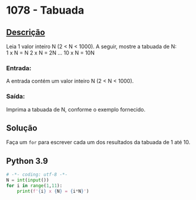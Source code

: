 # 1078 - Tabuada

## [Descrição](https://www.beecrowd.com.br/judge/pt/problems/view/1078)

Leia 1 valor inteiro N (2 < N < 1000). A seguir, mostre a tabuada de N:      
1 x N = N      2 x N = 2N        ...       10 x N = 10N

### Entrada:
A entrada contém um valor inteiro N (2 < N < 1000).

### Saída:
Imprima a tabuada de N, conforme o exemplo fornecido.

## Solução

Faça um `for` para escrever cada um dos resultados da tabuada de 1 até 10.

## Python 3.9

```Python
# -*- coding: utf-8 -*-
N = int(input())
for i in range(1,11):
    print(f'{i} x {N} = {i*N}')
```

